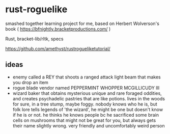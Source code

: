 # rust-roguelike
smashed together learning project for me, based on Herbert Wolverson's book ( https://bfnightly.bracketproductions.com/ )

Rust, bracket-lib/rltk, specs

https://github.com/amethyst/rustrogueliketutorial/

## ideas

- enemy called a REY that shoots a ranged attack light beam that makes you drop an item
- rogue blade vendor named PEPPERMINT WHOPPER MCGILLICUDY III
- wizard baker that obtains mysterious unique and rare foraged oddities, and creates psychadelic pastries that are like potions. lives in the woods for sure, in a tree stump, maybe foggy. nobody knows who he is, but folk lore tells legends of 'the wizard', he might be one but doesn't know if he is or not. he thinks he knows people bc he sacrificed some brain cells on mushrooms that might not be great for you, but always gets their name slightly wrong. very friendly and uncomfortably weird person

